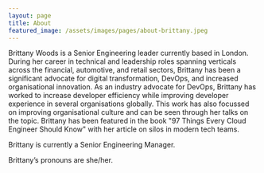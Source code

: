 ```yaml
---
layout: page
title: About
featured_image: /assets/images/pages/about-brittany.jpeg
---
```


Brittany Woods is a Senior Engineering leader currently based in London. During her career in technical and leadership roles spanning verticals across the financial, automotive, and retail sectors, Brittany has been a significant advocate for digital transformation, DevOps, and increased organisational innovation. As an industry advocate for DevOps, Brittany has worked to increase developer efficiency while improving developer experience in several organisations globally. This work has also focussed on improving organisational culture and can be seen through her talks on the topic. Brittany has been featured in the book "97 Things Every Cloud Engineer Should Know" with her article on silos in modern tech teams.
 
Brittany is currently a Senior Engineering Manager.

Brittany’s pronouns are she/her. 
